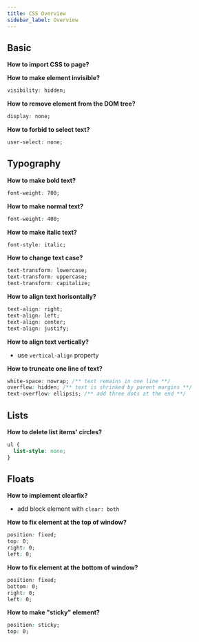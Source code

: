 ```yaml
---
title: CSS Overview
sidebar_label: Overview
---
```


## Basic

**How to import CSS to page?**

**How to make element invisible?**

```css
visibility: hidden;
```

**How to remove element from the DOM tree?**

```css
display: none;
```

**How to forbid to select text?**

```css
user-select: none;
```

## Typography

**How to make bold text?**

```css
font-weight: 700;
```

**How to make normal text?**

```css
font-weight: 400;
```

**How to make italic text?**

```css
font-style: italic;
```

**How to change text case?**

```css
text-transform: lowercase;
text-transform: uppercase;
text-transform: capitalize;
```

**How to align text horisontally?**

```css
text-align: right;
text-align: left;
text-align: center;
text-align: justify;
```

**How to align text vertically?**

- use `vertical-align` property

**How to truncate one line of text?**

```css
white-space: nowrap; /** text remains in one line **/
overflow: hidden; /** text is shrinked by parent margins **/
text-overflow: ellipsis; /** add three dots at the end **/
```

## Lists

**How to delete list items' circles?**

```css
ul {
  list-style: none;
}
```

## Floats

**How to implement clearfix?**

- add block element with `clear: both`

**How to fix element at the top of window?**

```css
position: fixed;
top: 0;
right: 0;
left: 0;
```

**How to fix element at the bottom of window?**

```css
position: fixed;
bottom: 0;
right: 0;
left: 0;
```

**How to make "sticky" element?**

```css
position: sticky;
top: 0;
```